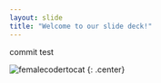 ```yaml
---
layout: slide
title: "Welcome to our slide deck!"
---
```


commit test

![femalecodertocat](https://octodex.github.com/images/femalecodertocat.png)
{: .center}
